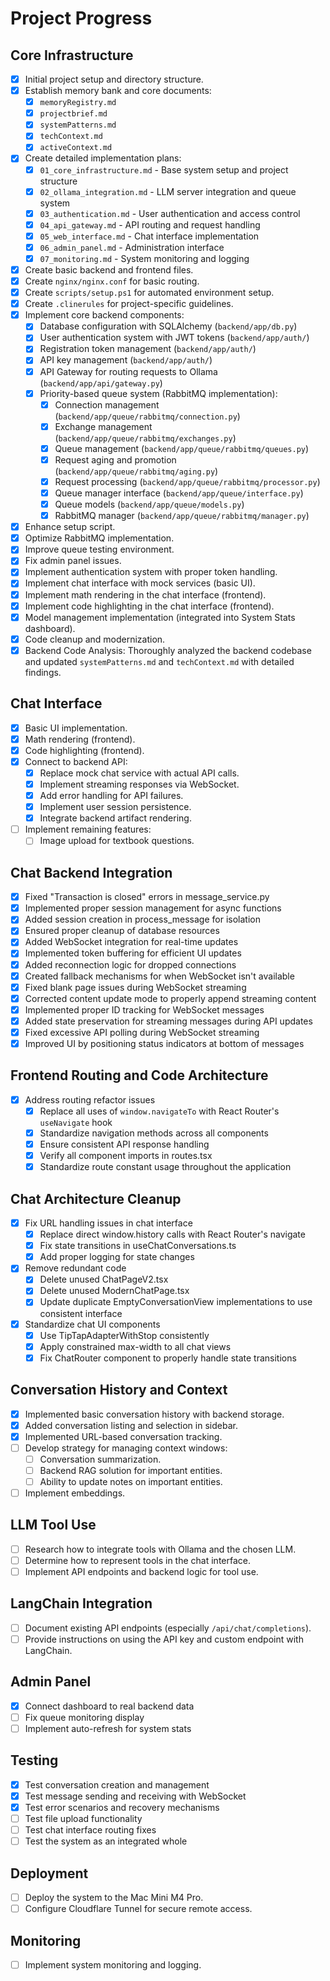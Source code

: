 # Project Progress

## Core Infrastructure

-   [x] Initial project setup and directory structure.
-   [x] Establish memory bank and core documents:
    -   [x] `memoryRegistry.md`
    -   [x] `projectbrief.md`
    -   [x] `systemPatterns.md`
    -   [x] `techContext.md`
    -   [x] `activeContext.md`
-   [x] Create detailed implementation plans:
    -   [x] `01_core_infrastructure.md` - Base system setup and project structure
    -   [x] `02_ollama_integration.md` - LLM server integration and queue system
    -   [x] `03_authentication.md` - User authentication and access control
    -   [x] `04_api_gateway.md` - API routing and request handling
    -   [x] `05_web_interface.md` - Chat interface implementation
    -   [x] `06_admin_panel.md` - Administration interface
    -   [x] `07_monitoring.md` - System monitoring and logging
-   [x] Create basic backend and frontend files.
-   [x] Create `nginx/nginx.conf` for basic routing.
-   [x] Create `scripts/setup.ps1` for automated environment setup.
-   [x] Create `.clinerules` for project-specific guidelines.
-   [x] Implement core backend components:
    -   [x] Database configuration with SQLAlchemy (`backend/app/db.py`)
    -   [x] User authentication system with JWT tokens (`backend/app/auth/`)
    -   [x] Registration token management (`backend/app/auth/`)
    -   [x] API key management (`backend/app/auth/`)
    -   [x] API Gateway for routing requests to Ollama (`backend/app/api/gateway.py`)
    -   [x] Priority-based queue system (RabbitMQ implementation):
        -   [x] Connection management (`backend/app/queue/rabbitmq/connection.py`)
        -   [x] Exchange management (`backend/app/queue/rabbitmq/exchanges.py`)
        -   [x] Queue management (`backend/app/queue/rabbitmq/queues.py`)
        -   [x] Request aging and promotion (`backend/app/queue/rabbitmq/aging.py`)
        -   [x] Request processing (`backend/app/queue/rabbitmq/processor.py`)
        -   [x] Queue manager interface (`backend/app/queue/interface.py`)
        -   [x] Queue models (`backend/app/queue/models.py`)
        -   [x] RabbitMQ manager (`backend/app/queue/rabbitmq/manager.py`)
-   [x] Enhance setup script.
-   [x] Optimize RabbitMQ implementation.
-   [x] Improve queue testing environment.
-   [x] Fix admin panel issues.
-   [x] Implement authentication system with proper token handling.
-   [x] Implement chat interface with mock services (basic UI).
-   [x] Implement math rendering in the chat interface (frontend).
-   [x] Implement code highlighting in the chat interface (frontend).
-   [x] Model management implementation (integrated into System Stats dashboard).
-   [x] Code cleanup and modernization.
-   [x] Backend Code Analysis: Thoroughly analyzed the backend codebase and updated `systemPatterns.md` and `techContext.md` with detailed findings.

## Chat Interface

-   [x] Basic UI implementation.
-   [x] Math rendering (frontend).
-   [x] Code highlighting (frontend).
-   [x] Connect to backend API:
    -   [x] Replace mock chat service with actual API calls.
    -   [x] Implement streaming responses via WebSocket.
    -   [x] Add error handling for API failures.
    -   [x] Implement user session persistence.
    -   [x] Integrate backend artifact rendering.
-   [ ] Implement remaining features:
    -   [ ] Image upload for textbook questions.

## Chat Backend Integration

-   [x] Fixed "Transaction is closed" errors in message_service.py
-   [x] Implemented proper session management for async functions
-   [x] Added session creation in process_message for isolation
-   [x] Ensured proper cleanup of database resources
-   [x] Added WebSocket integration for real-time updates
-   [x] Implemented token buffering for efficient UI updates
-   [x] Added reconnection logic for dropped connections
-   [x] Created fallback mechanisms for when WebSocket isn't available
-   [x] Fixed blank page issues during WebSocket streaming
-   [x] Corrected content update mode to properly append streaming content
-   [x] Implemented proper ID tracking for WebSocket messages
-   [x] Added state preservation for streaming messages during API updates
-   [x] Fixed excessive API polling during WebSocket streaming
-   [x] Improved UI by positioning status indicators at bottom of messages

## Frontend Routing and Code Architecture

- [x] Address routing refactor issues
    -   [x] Replace all uses of `window.navigateTo` with React Router's `useNavigate` hook
    -   [x] Standardize navigation methods across all components
    -   [x] Ensure consistent API response handling
    -   [x] Verify all component imports in routes.tsx
    -   [x] Standardize route constant usage throughout the application

## Chat Architecture Cleanup

- [x] Fix URL handling issues in chat interface
    - [x] Replace direct window.history calls with React Router's navigate
    - [x] Fix state transitions in useChatConversations.ts
    - [x] Add proper logging for state changes
- [x] Remove redundant code
    - [x] Delete unused ChatPageV2.tsx
    - [x] Delete unused ModernChatPage.tsx
    - [x] Update duplicate EmptyConversationView implementations to use consistent interface
- [x] Standardize chat UI components
    - [x] Use TipTapAdapterWithStop consistently
    - [x] Apply constrained max-width to all chat views
    - [x] Fix ChatRouter component to properly handle state transitions

## Conversation History and Context

-   [x] Implemented basic conversation history with backend storage.
-   [x] Added conversation listing and selection in sidebar.
-   [x] Implemented URL-based conversation tracking.
-   [ ] Develop strategy for managing context windows:
    -   [ ] Conversation summarization.
    -   [ ] Backend RAG solution for important entities.
    -   [ ] Ability to update notes on important entities.
-   [ ] Implement embeddings.

## LLM Tool Use

-   [ ] Research how to integrate tools with Ollama and the chosen LLM.
-   [ ] Determine how to represent tools in the chat interface.
-   [ ] Implement API endpoints and backend logic for tool use.

## LangChain Integration

-   [ ] Document existing API endpoints (especially `/api/chat/completions`).
-   [ ] Provide instructions on using the API key and custom endpoint with LangChain.

## Admin Panel
- [x] Connect dashboard to real backend data
- [ ] Fix queue monitoring display
- [ ] Implement auto-refresh for system stats

## Testing

-   [x] Test conversation creation and management
-   [x] Test message sending and receiving with WebSocket
-   [x] Test error scenarios and recovery mechanisms
-   [ ] Test file upload functionality
-   [ ] Test chat interface routing fixes
-   [ ] Test the system as an integrated whole

## Deployment

-   [ ] Deploy the system to the Mac Mini M4 Pro.
-   [ ] Configure Cloudflare Tunnel for secure remote access.

## Monitoring

-   [ ] Implement system monitoring and logging.